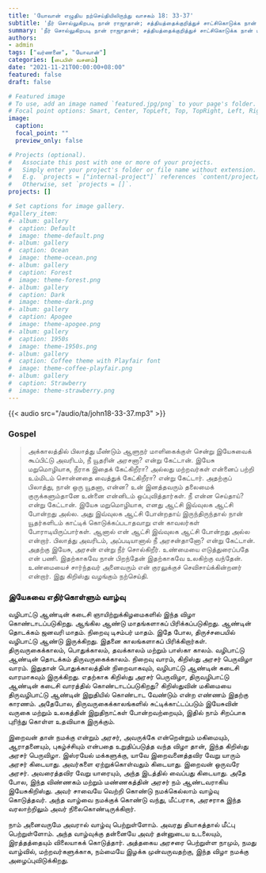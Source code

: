 ```yaml
---
title: 'யோவான் எழுதிய நற்செய்தியிலிருந்து வாசகம் 18: 33-37'
subtitle: 'நீர் சொல்லுகிறபடி நான் ராஜாதான்; சத்தியத்தைக்குறித்துச் சாட்சிகொடுக்க நான் பிறந்தேன், இதற்காகவே இந்த உலகத்தில் வந்தேன்; சத்தியவான் எவனும் என் சத்தம் கேட்கிறான் என்றார். - யோவான் 18:37'
summary: 'நீர் சொல்லுகிறபடி நான் ராஜாதான்; சத்தியத்தைக்குறித்துச் சாட்சிகொடுக்க நான் பிறந்தேன், இதற்காகவே இந்த உலகத்தில் வந்தேன்; சத்தியவான் எவனும் என் சத்தம் கேட்கிறான் என்றார். - யோவான் 18:37'
authors:
- admin
tags: ["வர்ணனை", "யோவான்"]
categories: [பைபிள் வசனம்]
date: "2021-11-21T00:00:00+08:00"
featured: false
draft: false

# Featured image
# To use, add an image named `featured.jpg/png` to your page's folder.
# Focal point options: Smart, Center, TopLeft, Top, TopRight, Left, Right, BottomLeft, Bottom, BottomRight
image:
  caption:
  focal_point: ""
  preview_only: false

# Projects (optional).
#   Associate this post with one or more of your projects.
#   Simply enter your project's folder or file name without extension.
#   E.g. `projects = ["internal-project"]` references `content/project/deep-learning/index.md`.
#   Otherwise, set `projects = []`.
projects: []

# Set captions for image gallery.
#gallery_item:
#- album: gallery
#  caption: Default
#  image: theme-default.png
#- album: gallery
#  caption: Ocean
#  image: theme-ocean.png
#- album: gallery
#  caption: Forest
#  image: theme-forest.png
#- album: gallery
#  caption: Dark
#  image: theme-dark.png
#- album: gallery
#  caption: Apogee
#  image: theme-apogee.png
#- album: gallery
#  caption: 1950s
#  image: theme-1950s.png
#- album: gallery
#  caption: Coffee theme with Playfair font
#  image: theme-coffee-playfair.png
#- album: gallery
#  caption: Strawberry
#  image: theme-strawberry.png
---
```


{{< audio src="/audio/ta/john18-33-37.mp3" >}}

### Gospel
> அக்காலத்தில் பிலாத்து மீண்டும் ஆளுநர் மாளிகைக்குள் சென்று இயேசுவைக் கூப்பிட்டு அவரிடம், நீ யூதரின் அரசனா? என்று கேட்டான். இயேசு மறுமொழியாக, நீராக இதைக் கேட்கிறீரா? அல்லது மற்றவர்கள் என்னைப் பற்றி உம்மிடம் சொன்னதை வைத்துக் கேட்கிறீரா? என்று கேட்டார். அதற்குப் பிலாத்து, நான் ஒரு யூதனா, என்ன? உன் இனத்தவரும் தலைமைக் குருக்களும்தானே உன்னை என்னிடம் ஒப்புவித்தார்கள். நீ என்ன செய்தாய்?என்று கேட்டான். இயேசு மறுமொழியாக, எனது ஆட்சி இவ்வுலக ஆட்சி போன்றது அல்ல. அது இவ்வுலக ஆட்சி போன்றதாய் இருந்திருந்தால் நான் யூதர்களிடம் காட்டிக் கொடுக்கப்படாதவாறு என் காவலர்கள் போராடியிருப்பார்கள். ஆனால் என் ஆட்சி இவ்வுலக ஆட்சி போன்றது அல்ல என்றார். பிலாத்து அவரிடம், அப்படியானால் நீ அரசன்தானோ? என்று கேட்டான். அதற்கு இயேசு, அரசன் என்று நீர் சொல்கிறீர். உண்மையை எடுத்துரைப்பதே என் பணி. இதற்காகவே நான் பிறந்தேன் இதற்காகவே உலகிற்கு வந்தேன். உண்மையைச் சார்ந்தவர் அனைவரும் என் குரலுக்குச் செவிசாய்க்கின்றனர் என்றார். இது கிறிஸ்து வழங்கும் நற்செய்தி.

### இயேசுவை எதிர்கொள்ளும் வாழ்வு
வழிபாட்டு ஆண்டின் கடைசி ஞாயிற்றுக்கிழமைகளில் இந்த விழா கொண்டாடப்படுகிறது. ஆங்கில ஆண்டு மாதங்களாகப் பிரிக்கப்படுகிறது. ஆண்டின் தொடக்கம் ஜனவரி மாதம். நிறைவு டிசம்பர் மாதம். இதே போல, திருச்சபையில் வழிபாட்டு ஆண்டு இருக்கிறது. இதனை காலங்களாகப் பிரிக்கிறார்கள். திருவருகைக்காலம், பொதுக்காலம், தவக்காலம் மற்றும் பாஸ்கா காலம். வழிபாட்டு ஆண்டின் தொடக்கம் திருவருகைக்காலம். நிறைவு வாரம், கிறிஸ்து அரசர் பெருவிழா வாரம். இதுதான் பொதுக்காலத்தின் நிறைவாகவும், வழிபாட்டு ஆண்டின் கடைசி வாரமாகவும் இருக்கிறது. எதற்காக கிறிஸ்து அரசர் பெருவிழா, திருவழிபாட்டு ஆண்டின் கடைசி வாரத்தில் கொண்டாடப்படுகிறது? கிறிஸ்துவின் மகிமையை திருவழிபாட்டு ஆண்டின் இறுதியில் கொண்டாட வேண்டும் என்ற எண்ணம் இதற்கு காரணம். அதேபோல, திருவருகைக்காலங்களில் சுட்டிக்காட்டப்படும் இயேசுவின் வருகை மற்றும் உலகத்தின் இறுதிநாட்கள் போன்றவற்றையும், இதில் நாம் சிறப்பாக புரிந்து கொள்ள உதவியாக இருக்கும்.

இறைவன் தான் நமக்கு என்றும் அரசர், அவருக்கே என்றென்றும் மகிமையும், ஆராதனையும், புகழ்ச்சியும் என்பதை உறுதிப்படுத்த வந்த விழா தான், இந்த கிறிஸ்து அரசர் பெருவிழா. இஸ்ரயேல் மக்களுக்கு, யாவே இறைவனைத்தவிர வேறு யாரும் அரசர் கிடையாது. அவர்களை ஏற்றுக்கொள்வதும் கிடையாது. இறைவன் ஒருவரே அரசர். அவரைத்தவிர வேறு யாரையும், அந்த இடத்தில் வைப்பது கிடையாது. அதே போல, இந்த விண்ணகம் மற்றும் மண்ணகத்தின் அரசர் நம் ஆண்டவராகிய இயேசுகிறிஸ்து. அவர் சாவையே வெற்றி கொண்டு நமக்கெல்லாம் வாழ்வு கொடுத்தவர். அந்த வாழ்வை நமக்குக் கொண்டு வந்து, மீட்பராக, அரசராக இந்த வரலாற்றிலும் அவர் நிலைகொண்டிருக்கிறார்.

நாம் அனைவருமே அவரால் வாழ்வு பெற்றுள்ளோம். அவரது தியாகத்தால் மீட்பு பெற்றுள்ளோம். அந்த வாழ்வுக்கு தன்னையே அவர் தன்னுடைய உடலையும், இரத்தத்தையும் விலையாகக் கொடுத்தார். அத்தகைய அரசரை பெற்றுள்ள நாமும், நமது வாழ்வில், மற்றவர்களுக்காக, நம்மையே இழக்க முன்வருவதற்கு, இந்த விழா நமக்கு அழைப்புவிடுக்கிறது.
